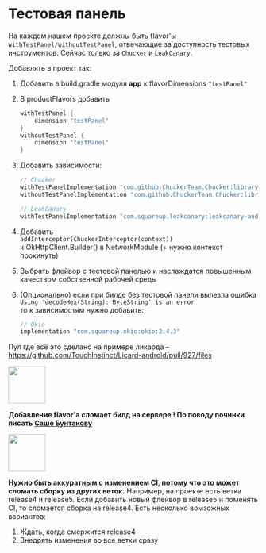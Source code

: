 # Тестовая панель

На каждом нашем проекте должны быть flavor'ы `withTestPanel/withoutTestPanel`, отвечающие за доступность тестовых инструментов. Сейчас только за `Chucker` и `LeakCanary`. 

Добавлять в проект так:

1. Добавить в build.gradle модуля **app** к flavorDimensions `"testPanel"`

2.  В productFlavors добавить
    ```groovy
    withTestPanel {
        dimension "testPanel"
    }
    withoutTestPanel {
        dimension "testPanel"
    }
    ```

3. Добавить зависимости:
    ```groovy
    // Chucker
    withTestPanelImplementation "com.github.ChuckerTeam.Chucker:library:3.1.1"
    withoutTestPanelImplementation "com.github.ChuckerTeam.Chucker:library-no-op:3.1.1"

    // LeakCanary
    withTestPanelImplementation "com.squareup.leakcanary:leakcanary-android:2.1"
    ```

4. Добавить  
`addInterceptor(ChuckerInterceptor(context))`  
к OkHttpClient.Builder() в NetworkModule (+ нужно контекст прокинуть)

5. Выбрать флейвор с тестовой панелью и наслаждатся повышенным качеством собственной рабочей среды

6. (Опционально) если при билде без тестовой панели вылезла ошибка  
`Using 'decodeHex(String): ByteString' is an error`  
то к зависимостям нужно добавить:
    ```groovy
    // Okio
    implementation "com.squareup.okio:okio:2.4.3"
    ```

Пул где всё это сделано на примере ликарда –
https://github.com/TouchInstinct/Licard-android/pull/927/files

<img src="https://user-images.githubusercontent.com/25684167/73825033-502aa180-480c-11ea-84a1-5e06bc1b7c34.png" width="75" height="75">

**Добавление flavor'а сломает билд на сервере ! По поводу починки писать [Саше Бунтакову](http://t.me/abuntakov)**

<img src="https://user-images.githubusercontent.com/25684167/73825033-502aa180-480c-11ea-84a1-5e06bc1b7c34.png" width="75" height="75">

**Нужно быть аккуратным с изменением CI, потому что это может сломать сборку из других веток.** Например, на проекте есть ветка release4 и release5. Если добавить новый флейвор в release5 и поменять CI, то сломается сборка на release4. Есть несколько вомзожных вариантов:
1. Ждать, когда смержится release4
2. Внедрять изменения во все ветки сразу